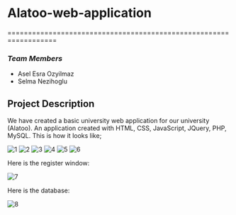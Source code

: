 # Alatoo-web-application
==================================================================

### *Team Members*

- Asel Esra Ozyilmaz
- Selma Nezihoglu

## Project Description

We have created a basic university web application for our university (Alatoo). An application created with HTML, CSS, JavaScript, JQuery, PHP, MySQL. This is how it looks like;

![1](https://user-images.githubusercontent.com/64955154/103049069-dc77bb80-45ba-11eb-9972-2842c9e3712f.PNG)
![2](https://user-images.githubusercontent.com/64955154/103049171-2bbdec00-45bb-11eb-8b6b-db2806b224a3.PNG)
![3](https://user-images.githubusercontent.com/64955154/103049235-63c52f00-45bb-11eb-8f8f-0e1d09bbd1ae.PNG)
![4](https://user-images.githubusercontent.com/64955154/103049269-848d8480-45bb-11eb-9036-73efe884cb67.PNG)
![5](https://user-images.githubusercontent.com/64955154/103049283-92430a00-45bb-11eb-951c-2b0537b1c607.PNG)
![6](https://user-images.githubusercontent.com/64955154/103049309-a8e96100-45bb-11eb-9958-6bf2c5c10b8e.PNG)

Here is the register window:

![7](https://user-images.githubusercontent.com/64955154/103049393-dafac300-45bb-11eb-8466-eabf48c7c2b9.PNG)

Here is the database:

![8](https://user-images.githubusercontent.com/64955154/103049435-ee0d9300-45bb-11eb-9210-5e93b40e0dcf.PNG)
